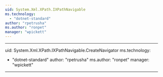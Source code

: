 ```yaml
---
uid: System.Xml.XPath.IXPathNavigable
ms.technology: 
  - "dotnet-standard"
author: "rpetrusha"
ms.author: "ronpet"
manager: "wpickett"
---
```


---
uid: System.Xml.XPath.IXPathNavigable.CreateNavigator
ms.technology: 
  - "dotnet-standard"
author: "rpetrusha"
ms.author: "ronpet"
manager: "wpickett"
---
